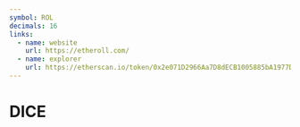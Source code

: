 ```yaml
---
symbol: ROL
decimals: 16
links:
  - name: website
    url: https://etheroll.com/
  - name: explorer
    url: https://etherscan.io/token/0x2e071D2966Aa7D8dECB1005885bA1977D6038A65
---
```


# DICE
